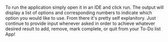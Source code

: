 To run the application simply open it in an IDE and click run. The output will display a list of options and corresponding numbers to indicate which option you would like to use. From there it's 
pretty self explanitory. Just continue to provide input whenever asked in order to achieve whatever desired result to add, remove, mark complete, or quit from your To-Do list App!
